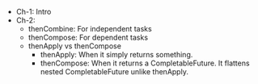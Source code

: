 
* Ch-1: Intro
* Ch-2: 
  - thenCombine: For independent tasks
  - thenCompose: For dependent tasks
  - thenApply vs thenCompose
    - thenApply: When it simply returns something.
    - thenCompose: When it returns a CompletableFuture. It flattens nested CompletableFuture unlike thenApply.

